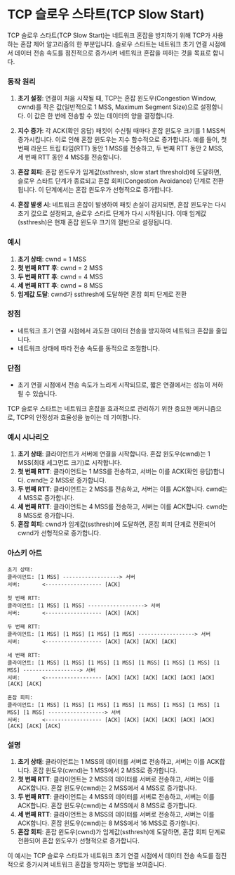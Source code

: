 # TCP 슬로우 스타트(TCP Slow Start)

TCP 슬로우 스타트(TCP Slow Start)는 네트워크 혼잡을 방지하기 위해 TCP가 사용하는 혼잡 제어 알고리즘의 한 부분입니다. 슬로우 스타트는 네트워크 초기 연결 시점에서 데이터 전송 속도를 점진적으로 증가시켜 네트워크 혼잡을 피하는 것을 목표로 합니다.

### 동작 원리

1. **초기 설정**: 연결이 처음 시작될 때, TCP는 혼잡 윈도우(Congestion Window, cwnd)를 작은 값(일반적으로 1 MSS, Maximum Segment Size)으로 설정합니다. 이 값은 한 번에 전송할 수 있는 데이터의 양을 결정합니다.

2. **지수 증가**: 각 ACK(확인 응답) 패킷이 수신될 때마다 혼잡 윈도우 크기를 1 MSS씩 증가시킵니다. 이로 인해 혼잡 윈도우는 지수 함수적으로 증가합니다. 예를 들어, 첫 번째 라운드 트립 타임(RTT) 동안 1 MSS를 전송하고, 두 번째 RTT 동안 2 MSS, 세 번째 RTT 동안 4 MSS를 전송합니다.

3. **혼잡 회피**: 혼잡 윈도우가 임계값(ssthresh, slow start threshold)에 도달하면, 슬로우 스타트 단계가 종료되고 혼잡 회피(Congestion Avoidance) 단계로 전환됩니다. 이 단계에서는 혼잡 윈도우가 선형적으로 증가합니다.

4. **혼잡 발생 시**: 네트워크 혼잡이 발생하여 패킷 손실이 감지되면, 혼잡 윈도우는 다시 초기 값으로 설정되고, 슬로우 스타트 단계가 다시 시작됩니다. 이때 임계값(ssthresh)은 현재 혼잡 윈도우 크기의 절반으로 설정됩니다.

### 예시

1. **초기 상태**: cwnd = 1 MSS
2. **첫 번째 RTT 후**: cwnd = 2 MSS
3. **두 번째 RTT 후**: cwnd = 4 MSS
4. **세 번째 RTT 후**: cwnd = 8 MSS
5. **임계값 도달**: cwnd가 ssthresh에 도달하면 혼잡 회피 단계로 전환

### 장점

- 네트워크 초기 연결 시점에서 과도한 데이터 전송을 방지하여 네트워크 혼잡을 줄입니다.
- 네트워크 상태에 따라 전송 속도를 동적으로 조절합니다.

### 단점

- 초기 연결 시점에서 전송 속도가 느리게 시작되므로, 짧은 연결에서는 성능이 저하될 수 있습니다.

TCP 슬로우 스타트는 네트워크 혼잡을 효과적으로 관리하기 위한 중요한 메커니즘으로, TCP의 안정성과 효율성을 높이는 데 기여합니다.

### 예시 시나리오

1. **초기 상태**: 클라이언트가 서버에 연결을 시작합니다. 혼잡 윈도우(cwnd)는 1 MSS(최대 세그먼트 크기)로 시작합니다.
2. **첫 번째 RTT**: 클라이언트는 1 MSS를 전송하고, 서버는 이를 ACK(확인 응답)합니다. cwnd는 2 MSS로 증가합니다.
3. **두 번째 RTT**: 클라이언트는 2 MSS를 전송하고, 서버는 이를 ACK합니다. cwnd는 4 MSS로 증가합니다.
4. **세 번째 RTT**: 클라이언트는 4 MSS를 전송하고, 서버는 이를 ACK합니다. cwnd는 8 MSS로 증가합니다.
5. **혼잡 회피**: cwnd가 임계값(ssthresh)에 도달하면, 혼잡 회피 단계로 전환되어 cwnd가 선형적으로 증가합니다.

### 아스키 아트

```
초기 상태:
클라이언트: [1 MSS] ------------------> 서버
서버:       <------------------ [ACK]

첫 번째 RTT:
클라이언트: [1 MSS] [1 MSS] ------------------> 서버
서버:       <------------------ [ACK] [ACK]

두 번째 RTT:
클라이언트: [1 MSS] [1 MSS] [1 MSS] [1 MSS] ------------------> 서버
서버:       <------------------ [ACK] [ACK] [ACK] [ACK]

세 번째 RTT:
클라이언트: [1 MSS] [1 MSS] [1 MSS] [1 MSS] [1 MSS] [1 MSS] [1 MSS] [1 MSS] ------------------> 서버
서버:       <------------------ [ACK] [ACK] [ACK] [ACK] [ACK] [ACK] [ACK] [ACK]

혼잡 회피:
클라이언트: [1 MSS] [1 MSS] [1 MSS] [1 MSS] [1 MSS] [1 MSS] [1 MSS] [1 MSS] [1 MSS] ------------------> 서버
서버:       <------------------ [ACK] [ACK] [ACK] [ACK] [ACK] [ACK] [ACK] [ACK] [ACK]
```

### 설명

1. **초기 상태**: 클라이언트는 1 MSS의 데이터를 서버로 전송하고, 서버는 이를 ACK합니다. 혼잡 윈도우(cwnd)는 1 MSS에서 2 MSS로 증가합니다.
2. **첫 번째 RTT**: 클라이언트는 2 MSS의 데이터를 서버로 전송하고, 서버는 이를 ACK합니다. 혼잡 윈도우(cwnd)는 2 MSS에서 4 MSS로 증가합니다.
3. **두 번째 RTT**: 클라이언트는 4 MSS의 데이터를 서버로 전송하고, 서버는 이를 ACK합니다. 혼잡 윈도우(cwnd)는 4 MSS에서 8 MSS로 증가합니다.
4. **세 번째 RTT**: 클라이언트는 8 MSS의 데이터를 서버로 전송하고, 서버는 이를 ACK합니다. 혼잡 윈도우(cwnd)는 8 MSS에서 16 MSS로 증가합니다.
5. **혼잡 회피**: 혼잡 윈도우(cwnd)가 임계값(ssthresh)에 도달하면, 혼잡 회피 단계로 전환되어 혼잡 윈도우가 선형적으로 증가합니다.

이 예시는 TCP 슬로우 스타트가 네트워크 초기 연결 시점에서 데이터 전송 속도를 점진적으로 증가시켜 네트워크 혼잡을 방지하는 방법을 보여줍니다.

